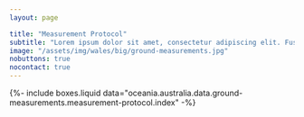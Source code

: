 ```yaml
---
layout: page

title: "Measurement Protocol"
subtitle: "Lorem ipsum dolor sit amet, consectetur adipiscing elit. Fusce bibendum neque eget nunc mattis eu sollicitudin enim tincidunt. Vestibulum lacus tortor, ultricies id dignissim ac, bibendum in velit."
image: "/assets/img/wales/big/ground-measurements.jpg"
nobuttons: true
nocontact: true
---
```


{%-
include boxes.liquid
data="oceania.australia.data.ground-measurements.measurement-protocol.index"
-%}